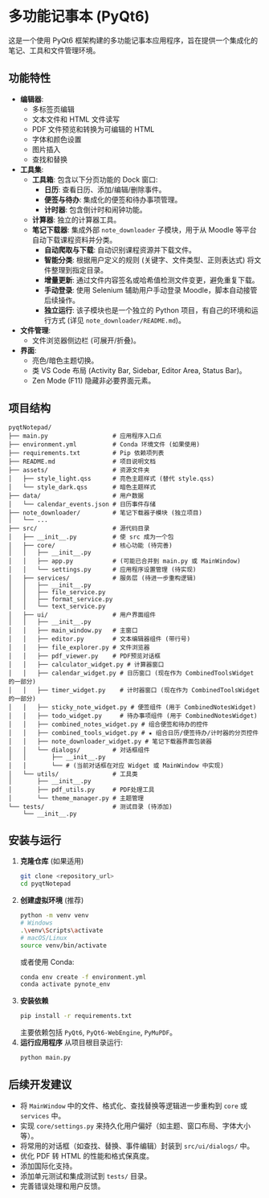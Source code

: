 # 多功能记事本 (PyQt6)

这是一个使用 PyQt6 框架构建的多功能记事本应用程序，旨在提供一个集成化的笔记、工具和文件管理环境。

## 功能特性

*   **编辑器**:
    *   多标签页编辑
    *   文本文件和 HTML 文件读写
    *   PDF 文件预览和转换为可编辑的 HTML
    *   字体和颜色设置
    *   图片插入
    *   查找和替换
*   **工具集**:
    *   **工具箱**: 包含以下分页功能的 Dock 窗口:
        *   **日历**: 查看日历、添加/编辑/删除事件。
        *   **便签与待办**: 集成化的便签和待办事项管理。
        *   **计时器**: 包含倒计时和闹钟功能。
    *   **计算器**: 独立的计算器工具。
    *   **笔记下载器**: 集成外部 `note_downloader` 子模块，用于从 Moodle 等平台自动下载课程资料并分类。
        *   **自动爬取与下载**: 自动识别课程资源并下载文件。
        *   **智能分类**: 根据用户定义的规则 (关键字、文件类型、正则表达式) 将文件整理到指定目录。
        *   **增量更新**: 通过文件内容签名或哈希值检测文件变更，避免重复下载。
        *   **手动登录**: 使用 Selenium 辅助用户手动登录 Moodle，脚本自动接管后续操作。
        *   **独立运行**: 该子模块也是一个独立的 Python 项目，有自己的环境和运行方式 (详见 `note_downloader/README.md`)。
*   **文件管理**:
    *   文件浏览器侧边栏 (可展开/折叠)。
*   **界面**:
    *   亮色/暗色主题切换。
    *   类 VS Code 布局 (Activity Bar, Sidebar, Editor Area, Status Bar)。
    *   Zen Mode (F11) 隐藏非必要界面元素。

## 项目结构

```plaintext
pyqtNotepad/
├── main.py                  # 应用程序入口点
├── environment.yml          # Conda 环境文件 (如果使用)
├── requirements.txt         # Pip 依赖项列表
├── README.md                # 项目说明文档
├── assets/                  # 资源文件夹
│   ├── style_light.qss      # 亮色主题样式 (替代 style.qss)
│   └── style_dark.qss       # 暗色主题样式
├── data/                    # 用户数据
│   └── calendar_events.json # 日历事件存储
├── note_downloader/         # 笔记下载器子模块 (独立项目)
│   └── ...
├── src/                     # 源代码目录
│   ├── __init__.py          # 使 src 成为一个包
│   ├── core/                # 核心功能 (待完善)
│   │   ├── __init__.py
│   │   ├── app.py           # (可能已合并到 main.py 或 MainWindow)
│   │   └── settings.py      # 应用程序设置管理 (待实现)
│   ├── services/            # 服务层 (待进一步重构逻辑)
│   │   ├── __init__.py
│   │   ├── file_service.py
│   │   ├── format_service.py
│   │   └── text_service.py
│   ├── ui/                  # 用户界面组件
│   │   ├── __init__.py
│   │   ├── main_window.py   # 主窗口
│   │   ├── editor.py        # 文本编辑器组件 (带行号)
│   │   ├── file_explorer.py # 文件浏览器
│   │   ├── pdf_viewer.py    # PDF预览对话框
│   │   ├── calculator_widget.py # 计算器窗口
│   │   ├── calendar_widget.py # 日历窗口 (现在作为 CombinedToolsWidget 的一部分)
│   │   ├── timer_widget.py    # 计时器窗口 (现在作为 CombinedToolsWidget 的一部分)
│   │   ├── sticky_note_widget.py # 便签组件 (用于 CombinedNotesWidget)
│   │   ├── todo_widget.py     # 待办事项组件 (用于 CombinedNotesWidget)
│   │   ├── combined_notes_widget.py # 组合便签和待办的控件
│   │   ├── combined_tools_widget.py # ★ 组合日历/便签待办/计时器的分页控件
│   │   ├── note_downloader_widget.py # 笔记下载器界面包装器
│   │   └── dialogs/         # 对话框组件
│   │       ├── __init__.py
│   │       └── # (当前对话框在对应 Widget 或 MainWindow 中实现)
│   └── utils/               # 工具类
│       ├── __init__.py
│       ├── pdf_utils.py     # PDF处理工具
│       └── theme_manager.py # 主题管理
└── tests/                   # 测试目录 (待添加)
    └── __init__.py
```

## 安装与运行

1.  **克隆仓库** (如果适用)
    ```bash
    git clone <repository_url>
    cd pyqtNotepad
    ```
2.  **创建虚拟环境** (推荐)
    ```bash
    python -m venv venv
    # Windows
    .\venv\Scripts\activate
    # macOS/Linux
    source venv/bin/activate
    ```
    或者使用 Conda:
    ```bash
    conda env create -f environment.yml
    conda activate pynote_env
    ```
3.  **安装依赖**
    ```bash
    pip install -r requirements.txt
    ```
    主要依赖包括 `PyQt6`, `PyQt6-WebEngine`, `PyMuPDF`。
4.  **运行应用程序**
    从项目根目录运行:
    ```bash
    python main.py
    ```

## 后续开发建议

*   将 `MainWindow` 中的文件、格式化、查找替换等逻辑进一步重构到 `core` 或 `services` 中。
*   实现 `core/settings.py` 来持久化用户偏好（如主题、窗口布局、字体大小等）。
*   将常用的对话框（如查找、替换、事件编辑）封装到 `src/ui/dialogs/` 中。
*   优化 PDF 转 HTML 的性能和格式保真度。
*   添加国际化支持。
*   添加单元测试和集成测试到 `tests/` 目录。
*   完善错误处理和用户反馈。
